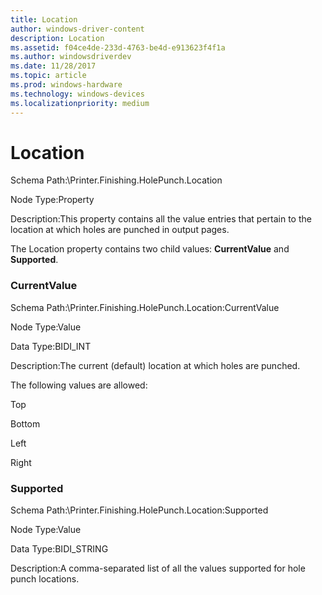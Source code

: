 ```yaml
---
title: Location
author: windows-driver-content
description: Location
ms.assetid: f04ce4de-233d-4763-be4d-e913623f4f1a
ms.author: windowsdriverdev
ms.date: 11/28/2017
ms.topic: article
ms.prod: windows-hardware
ms.technology: windows-devices
ms.localizationpriority: medium
---
```


# Location


Schema Path:\\Printer.Finishing.HolePunch.Location

Node Type:Property

Description:This property contains all the value entries that pertain to the location at which holes are punched in output pages.

The Location property contains two child values: **CurrentValue** and **Supported**.

### <span id="currentvalue"></span><span id="CURRENTVALUE"></span> CurrentValue

Schema Path:\\Printer.Finishing.HolePunch.Location:CurrentValue

Node Type:Value

Data Type:BIDI\_INT

Description:The current (default) location at which holes are punched.

The following values are allowed:

Top

Bottom

Left

Right

### <span id="supported"></span><span id="SUPPORTED"></span> Supported

Schema Path:\\Printer.Finishing.HolePunch.Location:Supported

Node Type:Value

Data Type:BIDI\_STRING

Description:A comma-separated list of all the values supported for hole punch locations.

 

 




